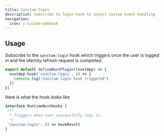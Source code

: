 ```yaml
---
title: sanctum:login
description: Subscribe to login hook to inject custom event handling
navigation:
  icon: i-lucide-webhook
---
```


## Usage

Subscribe to the `sanctum:login` hook which triggers once the user is logged in and the identity refresh request is completed.

```typescript [app/plugins/sanctum-listener.ts]
export default defineNuxtPlugin((nuxtApp) => {
  nuxtApp.hook('sanctum:login', () => {
    console.log('Sanctum login hook triggered')
  })
})
```

Here is what the hook looks like

```typescript
interface RuntimeNuxtHooks {
 /**
  * Triggers when user successfully logs in.
  */
 'sanctum:login': () => HookResult
}
```


